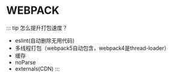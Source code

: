 # WEBPACK


::: tip 怎么提升打包速度？
- eslint(自动删除无用代码)
- 多线程打包（webpack5自动包含，webpack4是thread-loader）
- 缓存
- noParse
- externals(CDN)
:::


